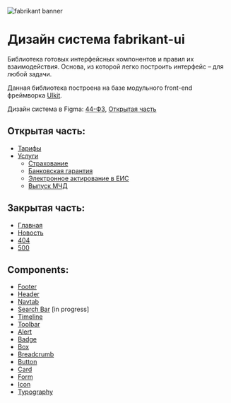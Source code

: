 ![fabrikant banner](https://i.postimg.cc/cHFJCbVT/fabr.jpg)

# Дизайн система fabrikant-ui

Библиотека готовых интерфейсных компонентов и правил их взаимодействия. Основа, из которой легко построить интерфейс – для любой задачи.

Данная библиотека построена на базе модульного front-end фреймворка [UIkit][getuikit].

Дизайн система в Figma: [44-ФЗ][44FZ], [Открытая часть][open-part]

## Открытая часть:


- [Тарифы][tariffs]
- [Услуги][services]
  - [Страхование][insurance]
  - [Банковская гарантия][bank-guarantee]
  - [Электронное актирование в ЕИС][actirovanie]
  - [Выпуск МЧД][mchd]

## Закрытая часть:

- [Главная][home]
- [Новость][news]
- [404][404]
- [500][500]

## Components:

- [Footer][footer]
- [Header][header]
- [Navtab][navtab]
- [Search Bar][search-bar] [in progress]
- [Timeline][timeline]
- [Toolbar][toolbar]
- [Alert][alert]
- [Badge][badge]
- [Box][box]
- [Breadcrumb][breadcrumb]
- [Button][button]
- [Card][card]
- [Form][form]
- [Icon][icon]
- [Typography][typography]

[44FZ]: https://www.figma.com/file/U7UjOE6T9IhuVVjgKIemh1/Fabrikant.NewLK?type=design&t=ZVM90wjMtkYtAwF1-6
[open-part]: https://www.figma.com/file/gBnMOqPnd9NPcp1Shib2QG/Открытая-часть?type=design&node-id=0-1&mode=design
[getuikit]: https://github.com/uikit/uikit
[home]: https://etp.gitpages.fabrikant.ru/ui-fabrikant/html/home.html
[news]: https://etp.gitpages.fabrikant.ru/ui-fabrikant/html/news.html
[404]: https://etp.gitpages.fabrikant.ru/ui-fabrikant/html/404.html
[500]: https://etp.gitpages.fabrikant.ru/ui-fabrikant/html/500.html
[header]: https://etp.gitpages.fabrikant.ru/ui-fabrikant/html/header.html
[extended-search]: https://etp.gitpages.fabrikant.ru/ui-fabrikant/html/extended-search.html
[footer]: https://etp.gitpages.fabrikant.ru/ui-fabrikant/html/footer.html
[search-bar]: https://etp.gitpages.fabrikant.ru/ui-fabrikant/html/search-bar.html
[navtab]: https://etp.gitpages.fabrikant.ru/ui-fabrikant/html/navtab.html
[timeline]: https://etp.gitpages.fabrikant.ru/ui-fabrikant/html/timeline.html
[toolbar]: https://etp.gitpages.fabrikant.ru/ui-fabrikant/html/toolbar.html
[button]: https://etp.gitpages.fabrikant.ru/ui-fabrikant/html/button.html
[form]: https://etp.gitpages.fabrikant.ru/ui-fabrikant/html/form.html
[alert]: https://etp.gitpages.fabrikant.ru/ui-fabrikant/html/alert.html
[typography]: https://etp.gitpages.fabrikant.ru/ui-fabrikant/html/typography.html
[breadcrumb]: https://etp.gitpages.fabrikant.ru/ui-fabrikant/html/breadcrumb.html
[label]: https://etp.gitpages.fabrikant.ru/ui-fabrikant/html/label.html
[card]: https://etp.gitpages.fabrikant.ru/ui-fabrikant/html/card.html
[badge]: https://etp.gitpages.fabrikant.ru/ui-fabrikant/html/badge.html
[icon]: https://etp.gitpages.fabrikant.ru/ui-fabrikant/html/icon.html
[box]: https://etp.gitpages.fabrikant.ru/ui-fabrikant/html/box.html
[tariffs]: https://etp.gitpages.fabrikant.ru/ui-fabrikant/html/tariffs/tariffs-1.html
[services]: https://etp.gitpages.fabrikant.ru/ui-fabrikant/html/services/index.html
[insurance]: https://etp.gitpages.fabrikant.ru/ui-fabrikant/html/services/insurance.html
[bank-guarantee]: https://etp.gitpages.fabrikant.ru/ui-fabrikant/html/services/bank-guarantee.html
[actirovanie]: https://etp.gitpages.fabrikant.ru/ui-fabrikant/html/services/actirovanie.html
[mchd]: https://etp.gitpages.fabrikant.ru/ui-fabrikant/html/services/mchd.html
